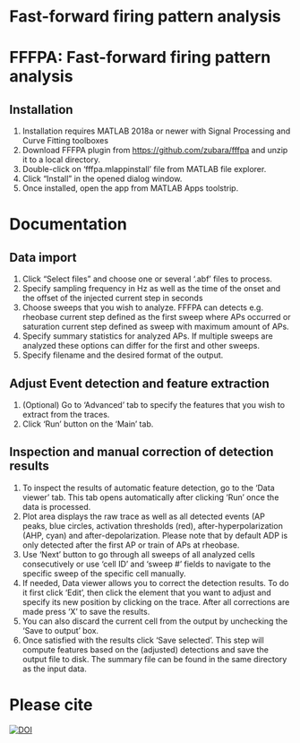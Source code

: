 # Fast-forward firing pattern analysis

# FFFPA: Fast-forward firing pattern analysis

## Installation
1.	Installation requires MATLAB 2018a or newer with Signal Processing and Curve Fitting toolboxes 
2.	Download FFFPA plugin from https://github.com/zubara/fffpa and unzip it to a local directory.
3.	Double-click on ‘fffpa.mlappinstall’ file from MATLAB file explorer.
4.	Click “Install” in the opened dialog window.
5.	Once installed, open the app from MATLAB Apps toolstrip.


# Documentation
## Data import
1.	Click “Select files” and choose one or several ‘.abf’ files to process.
2.	Specify sampling frequency in Hz as well as the time of the onset and the offset of the injected current step in seconds 
3.	Choose sweeps that you wish to analyze. FFFPA can detects e.g. rheobase current step defined as the first sweep where APs occurred or saturation current step defined as sweep with maximum amount of APs.
4.	Specify summary statistics for analyzed APs. If multiple sweeps are analyzed these options can differ for the first and other sweeps.
5.	Specify filename and the desired format of the output.

## Adjust Event detection and feature extraction
1.	(Optional) Go to ‘Advanced’ tab to specify the features that you wish to extract from the traces.
2.	Click ‘Run’ button on the ‘Main’ tab.

## Inspection and manual correction of detection results
1.	To inspect the results of automatic feature detection, go to the ‘Data viewer’ tab. This tab opens automatically after clicking ‘Run’ once the data is processed.
2.	Plot area displays the raw trace as well as all detected events (AP peaks, blue circles, activation thresholds (red), after-hyperpolarization (AHP, cyan) and after-depolarization. Please note that by default ADP is only detected after the first AP or train of APs at rheobase.
3.	Use ‘Next’ button to go through all sweeps of all analyzed cells consecutively or use ‘cell ID’ and ‘sweep #’ fields to navigate to the specific sweep of the specific cell manually.
4.	If needed, Data viewer allows you to correct the detection results. To do it first click ‘Edit’, then click the element that you want to adjust and specify its new position by clicking on the trace. After all corrections are made press ‘X’ to save the results.
5.	You can also discard the current cell from the output by unchecking the ‘Save to output’ box.
6.	Once satisfied with the results click ‘Save selected’. This step will compute features based on the (adjusted) detections and save the output file to disk. The summary file can be found in the same directory as the input data.

# Please cite
[![DOI](https://zenodo.org/badge/DOI/10.5281/zenodo.3667731.svg)](https://doi.org/10.5281/zenodo.3667731)





